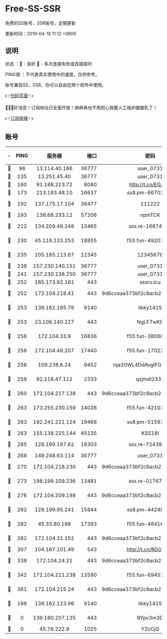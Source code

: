 # Free-SS-SSR

免费的SS账号、SSR账号，定期更新

更新时间：2019-04-18 11:12 +0800

## 说明

状态     ：🙂 - 良好 🙁 - 多次连接失败或连接超时

PING值   ：不代表真实使用中的速度，仅供参考。

账号兼容SS、SSR，你可以自由在两个软件中使用。

👉[扫码页面](https://liesauer.github.io/Free-SS-SSR/)👈

🎉🎉🎉好消息！订阅地址已全面开放！麻麻再也不用担心我要人工维护酸酸乳了！

👉[订阅链接](https://www.liesauer.net/yogurt/subscribe?ACCESS_TOKEN=DAYxR3mMaZAsaqUb)👈

## 账号

|-|PING|服务器|端口|密码|加密方式|区域|
|:----:|:----:|:-----:|-----:|:----:|:----:|:----:|
|🙂|98|13.114.40.186|36777|user_0731|chacha20|JP|
|🙂|135|13.251.45.40|36777|user_0731|chacha20|SG|
|🙂|160|91.188.223.72|8080|http://t.cn/EGJIyrl|rc4-md5|RU|
|🙂|173|213.183.48.10|16637|ss8.pm-66703665|rc4-md5|RU|
|🙂|192|137.175.17.104|36477|111222|aes-256-cfb|US|
|🙂|193|138.68.233.12|57206|npmTCK|rc4-md5|US|
|🙂|212|134.209.48.248|13465|ssx.re-16874270|aes-256-cfb|US|
|🙂|230|45.118.133.253|18855|f55.fun-49207918|aes-256-cfb|SG|
|🙂|235|205.185.113.67|12345|12345678|aes-256-cfb|US|
|🙂|238|157.230.140.151|36777|user_0731|chacha20|US|
|🙂|241|157.230.138.250|36777|user_0731|chacha20|US|
|🙂|252|185.173.92.181|443|sssru.icu|rc4-md5|RU|
|🙂|252|172.104.218.41|443|9d6cceaa373bf2c8acb22e60b6a58be6|aes-256-cfb|US|
|🙂|253|139.162.185.76|9140|likky1415|aes-256-cfb|DE|
|🙂|253|23.106.140.227|443|NgLF7wKB|aes-256-cfb|US|
|🙂|256|172.104.33.9|16836|f55.fun-38060503|aes-256-cfb|SG|
|🙂|256|172.104.49.207|17440|f55.fun-17022600|aes-256-cfb|SG|
|🙂|256|109.238.6.24|9452|rqa30WL4DdAvgIFG6Fs3znzTa|aes-256-cfb|FR|
|🙂|259|92.118.47.112|2333|qzjmdl2333|aes-256-cfb|US|
|🙂|260|172.104.217.138|443|9d6cceaa373bf2c8acb22e60b6a58be6|aes-256-cfb|US|
|🙂|263|173.255.230.159|14038|f55.fun-42103818|aes-256-cfb|US|
|🙂|263|192.241.221.124|19468|ss8.pm-51597201|aes-256-cfb|US|
|🙂|263|155.138.225.144|45135|KSS18l|rc4-md5|US|
|🙂|265|128.199.187.62|18303|ssx.re-72439471|aes-256-cfb|SG|
|🙂|268|149.248.63.114|36777|user_0731|chacha20|CA|
|🙂|270|172.104.218.230|443|9d6cceaa373bf2c8acb22e60b6a58be6|aes-256-cfb|US|
|🙂|273|198.199.109.236|13481|ssx.re-01767195|aes-256-cfb|US|
|🙂|276|172.104.209.198|443|9d6cceaa373bf2c8acb22e60b6a58be6|aes-256-cfb|US|
|🙂|282|128.199.95.241|15844|ss8.pm-44248567|aes-256-cfb|SG|
|🙂|282|45.33.80.198|17393|f55.fun-48416264|aes-256-cfb|US|
|🙂|282|172.104.31.152|443|9d6cceaa373bf2c8acb22e60b6a58be6|aes-256-cfb|US|
|🙂|307|104.167.101.49|543|http://t.cn/RD0D7sx|rc4-md5|CA|
|🙂|338|172.104.24.21|443|9d6cceaa373bf2c8acb22e60b6a58be6|aes-256-cfb|US|
|🙂|342|172.104.211.238|13590|f55.fun-69457101|aes-256-cfb|US|
|🙂|361|172.104.215.24|443|9d6cceaa373bf2c8acb22e60b6a58be6|aes-256-cfb|US|
|🙂|189|139.162.123.96|9140|likky1415|aes-256-cfb|JP|
|🙁|0|139.180.207.135|443|RYpv3m3D|aes-256-cfb|JP|
|🙁|0|45.76.222.9|1025|YZcCjQ|rc4-md5|JP|
